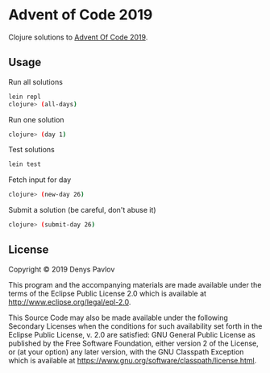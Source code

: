 # Advent of Code 2019

Clojure solutions to [Advent Of Code 2019](https://adventofcode.com/2019).

## Usage

Run all solutions

```sh
lein repl
clojure> (all-days)
```

Run one solution

```sh
clojure> (day 1)
```

Test solutions

```sh
lein test
```

Fetch input for day

```sh
clojure> (new-day 26)
```

Submit a solution (be careful, don't abuse it)

```sh
clojure> (submit-day 26)
```

## License

Copyright © 2019 Denys Pavlov

This program and the accompanying materials are made available under the
terms of the Eclipse Public License 2.0 which is available at
http://www.eclipse.org/legal/epl-2.0.

This Source Code may also be made available under the following Secondary
Licenses when the conditions for such availability set forth in the Eclipse
Public License, v. 2.0 are satisfied: GNU General Public License as published by
the Free Software Foundation, either version 2 of the License, or (at your
option) any later version, with the GNU Classpath Exception which is available
at https://www.gnu.org/software/classpath/license.html.
